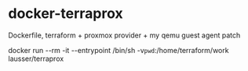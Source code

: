 # docker-terraprox
Dockerfile, terraform + proxmox provider + my qemu guest agent patch

docker run --rm -it --entrypoint /bin/sh -v`pwd`:/home/terraform/work  lausser/terraprox
